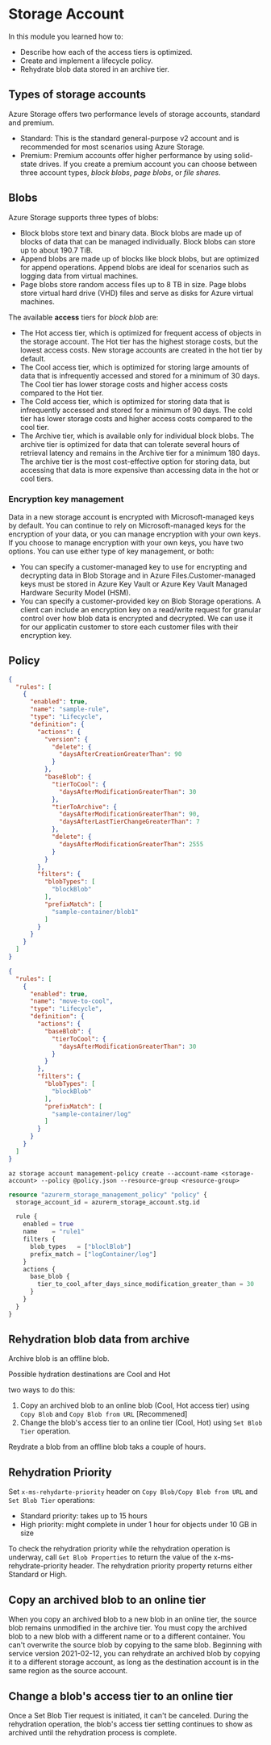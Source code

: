 # Storage Account

In this module you learned how to:

- Describe how each of the access tiers is optimized.
- Create and implement a lifecycle policy.
- Rehydrate blob data stored in an archive tier.

## Types of storage accounts

Azure Storage offers two performance levels of storage accounts, standard and premium.

- Standard: This is the standard general-purpose v2 account and is recommended for most scenarios using Azure Storage.
- Premium: Premium accounts offer higher performance by using solid-state drives. If you create a premium account you can choose between three account types, _block blobs_, _page blobs_, or _file shares_.

## Blobs

Azure Storage supports three types of blobs:

- Block blobs store text and binary data. Block blobs are made up of blocks of data that can be managed individually. Block blobs can store up to about 190.7 TiB.
- Append blobs are made up of blocks like block blobs, but are optimized for append operations. Append blobs are ideal for scenarios such as logging data from virtual machines.
- Page blobs store random access files up to 8 TB in size. Page blobs store virtual hard drive (VHD) files and serve as disks for Azure virtual machines.

The available **access** tiers for _block blob_ are:

- The Hot access tier, which is optimized for frequent access of objects in the storage account. The Hot tier has the highest storage costs, but the lowest access costs. New storage accounts are created in the hot tier by default.
- The Cool access tier, which is optimized for storing large amounts of data that is infrequently accessed and stored for a minimum of 30 days. The Cool tier has lower storage costs and higher access costs compared to the Hot tier.
- The Cold access tier, which is optimized for storing data that is infrequently accessed and stored for a minimum of 90 days. The cold tier has lower storage costs and higher access costs compared to the cool tier.
- The Archive tier, which is available only for individual block blobs. The archive tier is optimized for data that can tolerate several hours of retrieval latency and remains in the Archive tier for a minimum 180 days. The archive tier is the most cost-effective option for storing data, but accessing that data is more expensive than accessing data in the hot or cool tiers.

### Encryption key management

Data in a new storage account is encrypted with Microsoft-managed keys by default. You can continue to rely on Microsoft-managed keys for the encryption of your data, or you can manage encryption with your own keys. If you choose to manage encryption with your own keys, you have two options. You can use either type of key management, or both:

- You can specify a customer-managed key to use for encrypting and decrypting data in Blob Storage and in Azure Files.Customer-managed keys must be stored in Azure Key Vault or Azure Key Vault Managed Hardware Security Model (HSM).
- You can specify a customer-provided key on Blob Storage operations. A client can include an encryption key on a read/write request for granular control over how blob data is encrypted and decrypted. We can use it for our applicatin customer to store each customer files with their encryption key.

## Policy

```json
{
  "rules": [
    {
      "enabled": true,
      "name": "sample-rule",
      "type": "Lifecycle",
      "definition": {
        "actions": {
          "version": {
            "delete": {
              "daysAfterCreationGreaterThan": 90
            }
          },
          "baseBlob": {
            "tierToCool": {
              "daysAfterModificationGreaterThan": 30
            },
            "tierToArchive": {
              "daysAfterModificationGreaterThan": 90,
              "daysAfterLastTierChangeGreaterThan": 7
            },
            "delete": {
              "daysAfterModificationGreaterThan": 2555
            }
          }
        },
        "filters": {
          "blobTypes": [
            "blockBlob"
          ],
          "prefixMatch": [
            "sample-container/blob1"
          ]
        }
      }
    }
  ]
}
```

```json
{
  "rules": [
    {
      "enabled": true,
      "name": "move-to-cool",
      "type": "Lifecycle",
      "definition": {
        "actions": {
          "baseBlob": {
            "tierToCool": {
              "daysAfterModificationGreaterThan": 30
            }
          }
        },
        "filters": {
          "blobTypes": [
            "blockBlob"
          ],
          "prefixMatch": [
            "sample-container/log"
          ]
        }
      }
    }
  ]
}
```

```azurecli
az storage account management-policy create --account-name <storage-account> --policy @policy.json --resource-group <resource-group>
```

```Terraform
resource "azurerm_storage_management_policy" "policy" {
  storage_account_id = azurerm_storage_account.stg.id

  rule {
    enabled = true
    name    = "rule1"
    filters {
      blob_types   = ["bloclBlob"]
      prefix_match = ["logContainer/log"]
    }
    actions {
      base_blob {
        tier_to_cool_after_days_since_modification_greater_than = 30
      }
    }
  }
}
```

## Rehydration blob data from archive

Archive blob is an offline blob.

Possible hydration destinations are Cool and Hot

two ways to do this:

1. Copy an archived blob to an online blob (Cool, Hot access tier) using `Copy Blob` and `Copy Blob from URL` [Recommened]
2. Change the blob's access tier to an online tier (Cool, Hot) using `Set Blob Tier` operation.

Reydrate a blob from an offline blob taks a couple of hours.

## Rehydration Priority

Set `x-ms-rehydarte-priority` header on `Copy Blob/Copy Blob from URL` and `Set Blob Tier` operations:

- Standard priority: takes up to 15 hours
- High priority: might complete in under 1 hour for objects under 10 GB in size

To check the rehydration priority while the rehydration operation is underway, call `Get Blob Properties` to return the value of the x-ms-rehydrate-priority header. The rehydration priority property returns either Standard or High.

## Copy an archived blob to an online tier

When you copy an archived blob to a new blob in an online tier, the source blob remains unmodified in the archive tier. You must copy the archived blob to a new blob with a different name or to a different container. You can't overwrite the source blob by copying to the same blob.
Beginning with service version 2021-02-12, you can rehydrate an archived blob by copying it to a different storage account, as long as the destination account is in the same region as the source account.

## Change a blob's access tier to an online tier

Once a Set Blob Tier request is initiated, it can't be canceled. During the rehydration operation, the blob's access tier setting continues to show as archived until the rehydration process is complete.
